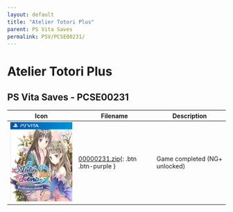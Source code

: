 ```yaml
---
layout: default
title: "Atelier Totori Plus"
parent: PS Vita Saves
permalink: PSV/PCSE00231/
---
```

# Atelier Totori Plus

## PS Vita Saves - PCSE00231

| Icon | Filename | Description |
|------|----------|-------------|
| ![Atelier Totori Plus](icon0.png) | [00000231.zip](00000231.zip){: .btn .btn-purple } | Game completed (NG+ unlocked) |
